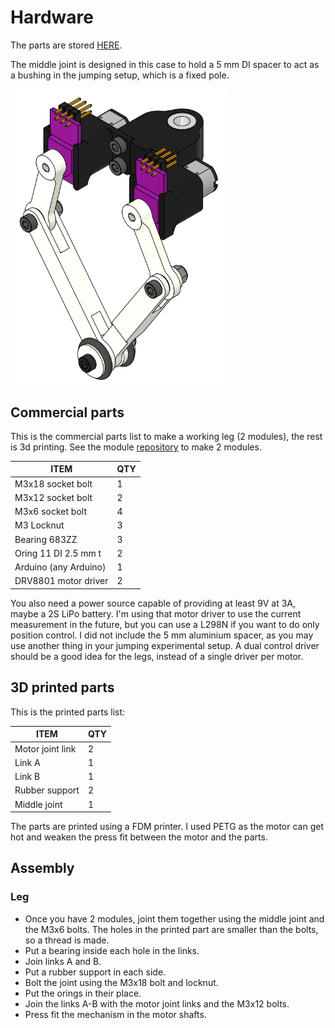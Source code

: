 # Hardware

The parts are stored [HERE](https://grabcad.com/library/jumping-robot-leg-1).

The middle joint is designed in this case to hold a 5 mm DI spacer to act as a bushing in the jumping setup, which is a fixed pole.

<img src="/imgs/isocad.png" width="350">

## Commercial parts

This is the commercial parts list to make a working leg (2 modules), the rest is 3d printing. See the module [repository](https://github.com/jkugalde/N20-Servo-Module) to make 2 modules. 

 ITEM              | QTY
 ---------------------------   | ------------
 M3x18 socket bolt | 1
 M3x12 socket bolt | 2
 M3x6 socket bolt | 4
 M3 Locknut | 3
 Bearing 683ZZ | 3
 Oring 11 DI 2.5 mm t | 2
 Arduino (any Arduino) | 1 
 DRV8801 motor driver | 2

 You also need a power source capable of providing at least 9V at 3A, maybe a 2S LiPo battery. I'm using that motor driver to use the current measurement in the future, but you can use a L298N if you want to do only position control. I did not include the 5 mm aluminium spacer, as you may use another thing in your jumping experimental setup. A dual control driver should be a good idea for the legs, instead of a single driver per motor.

 ## 3D printed parts

 This is the printed parts list:

  ITEM              | QTY
 ---------------------------   | ------------
 Motor joint link | 2
 Link A | 1
 Link B | 1
 Rubber support | 2
 Middle joint | 1

 The parts are printed using a FDM printer. I used PETG as the motor can get hot and weaken the press fit between the motor and the parts. 

 ## Assembly

### Leg

- Once you have 2 modules, joint them together using the middle joint and the M3x6 bolts. The holes in the printed part are smaller than the bolts, so a thread is made.
- Put a bearing inside each hole in the links.
- Join links A and B.
- Put a rubber support in each side.
- Bolt the joint using the M3x18 bolt and locknut. 
- Put the orings in their place.
- Join the links A-B with the motor joint links and the M3x12 bolts.
- Press fit the mechanism in the motor shafts.
